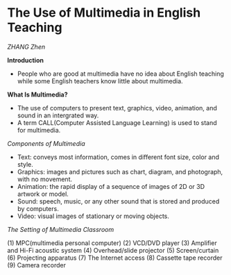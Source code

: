 # The Use of Multimedia in English Teaching 
*ZHANG Zhen*

**Introduction**
+ People who are good at multimedia have no idea about English teaching while some English teachers know little about multimedia. 

**What Is Multimedia?**
+ The use of computers to present text, graphics, video, animation, and sound in an intergrated way.
+ A term CALL(Computer Assisted Language Learning) is used to stand for multimedia.
   
*Components of Multimedia*
+ Text: conveys most information, comes in different font size, color and style.
+ Graphics: images and pictures such as chart, diagram, and photograph, with no movement.
+ Animation: the rapid display of a sequence of images of 2D or 3D artwork or model.
+ Sound: speech, music, or any other sound that is stored and produced by computers.
+ Video: visual images of stationary or moving objects.

*The Setting of Multimedia Classroom*

(1) MPC(multimedia personal computer)
(2) VCD/DVD player
(3) Amplifier and Hi-Fi acoustic system
(4) Overhead/slide projector
(5) Screen/curtain
(6) Projecting apparatus
(7) The Internet access
(8) Cassette tape recorder
(9) Camera recorder

